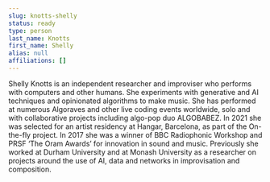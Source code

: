 ```yaml
---
slug: knotts-shelly
status: ready
type: person
last_name: Knotts
first_name: Shelly
alias: null
affiliations: []
---
```


Shelly Knotts is an independent researcher and improviser who performs with computers and other humans. She experiments with generative and AI techniques and opinionated algorithms to make music. She has performed at numerous Algoraves and other live coding events worldwide, solo and with collaborative projects including algo-pop duo ALGOBABEZ. In 2021 she was selected for an artist residency at Hangar, Barcelona, as part of the On-the-fly project. In 2017 she was a winner of BBC Radiophonic Workshop and PRSF ‘The Oram Awards’ for innovation in sound and music. Previously she worked at Durham University and at Monash University as a researcher on projects around the use of AI, data and networks in improvisation and composition.
